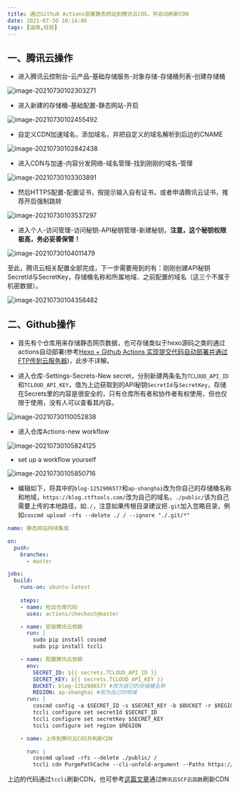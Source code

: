 ```yaml
---
title: 通过Github Actions部署静态网站到腾讯云COS，并自动刷新CDN
date: 2021-07-30 10:14:06
tags: [运维,经验]
---
```


## 一、腾讯云操作

* 进入腾讯云控制台-云产品-基础存储服务-对象存储-存储桶列表-创建存储桶

![image-20210730102303271](newpost-20/image-20210730102303271.png)

* 进入新建的存储桶-基础配置-静态网站-开启

![image-20210730102455492](newpost-20/image-20210730102455492.png)

* 自定义CDN加速域名，添加域名，并把自定义的域名解析到后边的CNAME

![image-20210730102842438](newpost-20/image-20210730102842438.png)

* 进入CDN与加速-内容分发网络-域名管理-找到刚刚的域名-管理

![image-20210730103303891](newpost-20/image-20210730103303891.png)

* 然后HTTPS配置-配置证书，按提示输入自有证书，或者申请腾讯云证书，推荐开启强制跳转

![image-20210730103537297](newpost-20/image-20210730103537297.png)

* 进入个人-访问管理-访问秘钥-API秘钥管理-新建秘钥，**注意，这个秘钥权限极高，务必妥善保管！**

![image-20210730104011479](newpost-20/image-20210730104011479.png)

至此，腾讯云相关配置全部完成，下一步需要用到的有：刚刚创建API秘钥SecretId与SecretKey，存储桶名称和所属地域、之前配置的域名（这三个不属于机密数据）。

![image-20210730104358482](newpost-20/image-20210730104358482.png)

## 二、Github操作

* 首先有个仓库用来存储静态网页数据，也可存储类似于hexo源码之类的通过actions自动部署(参考[Hexo + Github Actions 实现提交代码自动部署并通过FTP传到云服务器](https://blog.ctftools.com/2021/07/newpost-18/))，此步不详解。

* 进入仓库-Settings-Secrets-New secret，分别新建两条名为`TCLOUD_API_ID`和`TCLOUD_API_KEY`，值为上边获取到的API秘钥`SecretId`与`SecretKey`，存储在Secrets里的内容是很安全的，只有仓库所有者和协作者有权使用，但也仅限于使用，没有人可以查看其内容。

![image-20210730110052838](newpost-20/image-20210730110052838.png)

* 进入仓库Actions-new workflow

![image-20210730105824125](newpost-20/image-20210730105824125.png)

* set up a workflow yourself

![image-20210730105850716](newpost-20/image-20210730105850716.png)

* 编辑如下，将其中的`blog-1252906577`和`ap-shanghai`改为你自己的存储桶名称和地域，`https://blog.ctftools.com/`改为自己的域名，`./public/`该为自己需要上传的本地路径，如`./`，注意如果传根目录建议把`.git`加入忽略目录，例如`coscmd upload -rfs --delete ./ / --ignore "./.git/*"`

```yml
name: 静态网站持续集成

on: 
  push:
    branches:
      - master

jobs:
  build:
    runs-on: ubuntu-latest
        
    steps:
    - name: 检出仓库代码
      uses: actions/checkout@master

    - name: 安装腾讯云依赖
      run: |
        sudo pip install coscmd
        sudo pip install tccli

    - name: 配置腾讯云依赖
      env:
        SECRET_ID: ${{ secrets.TCLOUD_API_ID }}
        SECRET_KEY: ${{ secrets.TCLOUD_API_KEY }}
        BUCKET: blog-1252906577 #改为自己的存储桶名称
        REGION: ap-shanghai #改为自己的地域
      run: |
        coscmd config -a $SECRET_ID -s $SECRET_KEY -b $BUCKET -r $REGION
        tccli configure set secretId $SECRET_ID
        tccli configure set secretKey $SECRET_KEY
        tccli configure set region $REGION

    - name: 上传到腾讯云COS并刷新CDN

      run: |
        coscmd upload -rfs --delete ./public/ /
        tccli cdn PurgePathCache --cli-unfold-argument --Paths https://blog.ctftools.com/ --FlushType flush
```

上边的代码通过`tccli`刷新CDN，也可参考[这篇文章](https://www.ioiox.com/archives/69.html)通过`腾讯云SCF云函数`刷新CDN
